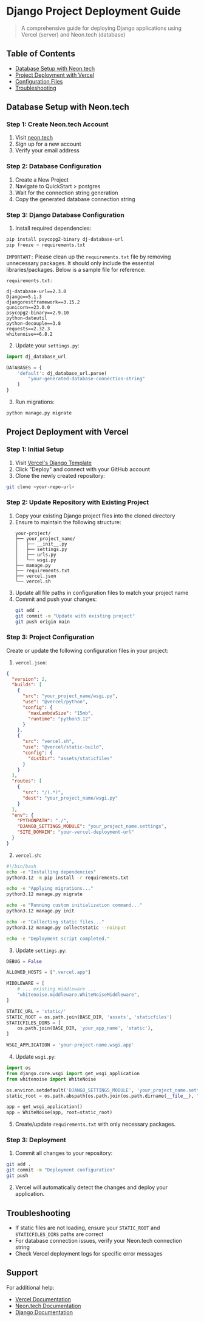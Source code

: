 # Django Project Deployment Guide
> A comprehensive guide for deploying Django applications using Vercel (server) and Neon.tech (database)

## Table of Contents
- [Database Setup with Neon.tech](#database-setup-with-neontech)
- [Project Deployment with Vercel](#project-deployment-with-vercel)
- [Configuration Files](#configuration-files)
- [Troubleshooting](#troubleshooting)

## Database Setup with Neon.tech

### Step 1: Create Neon.tech Account
1. Visit [neon.tech](https://neon.tech)
2. Sign up for a new account
3. Verify your email address

### Step 2: Database Configuration
1. Create a New Project
2. Navigate to QuickStart > postgres
3. Wait for the connection string generation
4. Copy the generated database connection string

### Step 3: Django Database Configuration
1. Install required dependencies:
```bash
pip install psycopg2-binary dj-database-url
pip freeze > requirements.txt
```

`IMPORTANT:` Please clean up the `requirements.txt` file by removing unnecessary packages. It should only include the essential libraries/packages. Below is a sample file for reference:

`requirements.txt:`

```
dj-database-url==2.3.0
Django==5.1.3
djangorestframework==3.15.2
gunicorn==23.0.0
psycopg2-binary==2.9.10
python-dateutil
python-decouple==3.8
requests==2.32.3
whitenoise==6.8.2
```

2. Update your `settings.py`:
```python
import dj_database_url

DATABASES = {
    'default': dj_database_url.parse(
        "your-generated-database-connection-string"
    )
}
```

3. Run migrations:
```bash
python manage.py migrate
```

## Project Deployment with Vercel

### Step 1: Initial Setup
1. Visit [Vercel's Django Template](https://vercel.com/templates/python/django-hello-world)
2. Click "Deploy" and connect with your GitHub account
3. Clone the newly created repository:
```bash
git clone <your-repo-url>
```

### Step 2: Update Repository with Existing Project
1. Copy your existing Django project files into the cloned directory
2. Ensure to maintain the following structure:
   ```
   your-project/
   ├── your_project_name/
   │   ├── __init__.py
   │   ├── settings.py
   │   ├── urls.py
   │   └── wsgi.py
   ├── manage.py
   ├── requirements.txt
   ├── vercel.json
   └── vercel.sh
   ```
3. Update all file paths in configuration files to match your project name
4. Commit and push your changes:
   ```bash
   git add .
   git commit -m "Update with existing project"
   git push origin main
   ```

### Step 3: Project Configuration
Create or update the following configuration files in your project:

1. `vercel.json`:
```json
{
  "version": 2,
  "builds": [
    {
      "src": "your_project_name/wsgi.py",
      "use": "@vercel/python",
      "config": {
        "maxLambdaSize": "15mb",
        "runtime": "python3.12"
      }
    },
    {
      "src": "vercel.sh",
      "use": "@vercel/static-build",
      "config": {
        "distDir": "assets/staticfiles"
      }
    }
  ],
  "routes": [
    {
      "src": "/(.*)",
      "dest": "your_project_name/wsgi.py"
    }
  ],
  "env": {
    "PYTHONPATH": "./",
    "DJANGO_SETTINGS_MODULE": "your_project_name.settings",
    "SITE_DOMAIN": "your-vercel-deployment-url"
  }
}
```

2. `vercel.sh`:
```bash
#!/bin/bash
echo -e "Installing dependencies"
python3.12 -m pip install -r requirements.txt

echo -e "Applying migrations..."
python3.12 manage.py migrate

echo -e "Running custom initialization command..."
python3.12 manage.py init

echo -e "Collecting static files..."
python3.12 manage.py collectstatic --noinput

echo -e "Deployment script completed."
```

3. Update `settings.py`:
```python
DEBUG = False

ALLOWED_HOSTS = [".vercel.app"]

MIDDLEWARE = [
    # ... existing middleware ...
    "whitenoise.middleware.WhiteNoiseMiddleware",
]

STATIC_URL = 'static/'
STATIC_ROOT = os.path.join(BASE_DIR, 'assets', 'staticfiles')
STATICFILES_DIRS = [
    os.path.join(BASE_DIR, 'your_app_name', 'static'),
]

WSGI_APPLICATION = 'your-project-name.wsgi.app'
```

4. Update `wsgi.py`:
```python
import os
from django.core.wsgi import get_wsgi_application
from whitenoise import WhiteNoise

os.environ.setdefault('DJANGO_SETTINGS_MODULE', 'your_project_name.settings')
static_root = os.path.abspath(os.path.join(os.path.dirname(__file__), "..", "assets", "staticfiles"))

app = get_wsgi_application()
app = WhiteNoise(app, root=static_root)
```

5. Create/update `requirements.txt` with only necessary packages.

### Step 3: Deployment
1. Commit all changes to your repository:
```bash
git add .
git commit -m "Deployment configuration"
git push
```

2. Vercel will automatically detect the changes and deploy your application.

## Troubleshooting
- If static files are not loading, ensure your `STATIC_ROOT` and `STATICFILES_DIRS` paths are correct
- For database connection issues, verify your Neon.tech connection string
- Check Vercel deployment logs for specific error messages

## Support
For additional help:
- [Vercel Documentation](https://vercel.com/docs)
- [Neon.tech Documentation](https://neon.tech/docs)
- [Django Documentation](https://docs.djangoproject.com/)